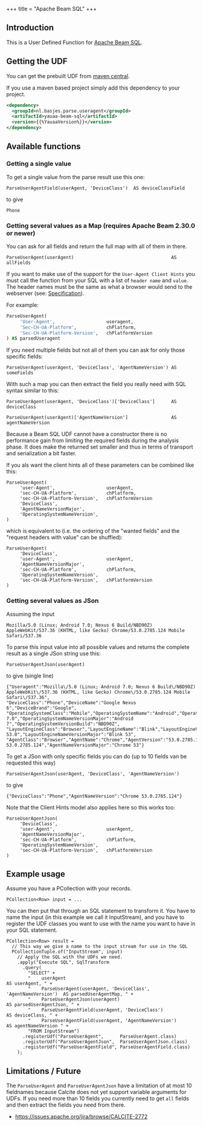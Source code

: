 +++
title = "Apache Beam SQL"
+++
## Introduction
This is a User Defined Function for [Apache Beam SQL](https://beam.apache.org).

## Getting the UDF
You can get the prebuilt UDF from [maven central](https://search.maven.org/artifact/nl.basjes.parse.useragent/yauaa-beam-sql/{{%YauaaVersion%}}/jar).

If you use a maven based project simply add this dependency to your project.

```xml
<dependency>
  <groupId>nl.basjes.parse.useragent</groupId>
  <artifactId>yauaa-beam-sql</artifactId>
  <version>{{%YauaaVersion%}}</version>
</dependency>
```

## Available functions

### Getting a single value

To get a single value from the parse result use this one:

    ParseUserAgentField(userAgent, 'DeviceClass')  AS deviceClassField

to give

    Phone

### Getting several values as a Map (requires Apache Beam 2.30.0 or newer)
You can ask for all fields and return the full map with all of them in there.

    ParseUserAgent(userAgent)                                    AS allFields

If you want to make use of the support for the `User-Agent Client Hints` you must call the function from your SQL with a list of `header name` and `value`. The header names must be the same as what a browser would send to the webserver (see: [Specification](https://wicg.github.io/ua-client-hints/#http-ua-hints)).

For example:
```sql
ParseUserAgent(
     'User-Agent',                   useragent,
     'Sec-CH-UA-Platform',           chPlatform,
     'Sec-CH-UA-Platform-Version',   chPlatformVersion
) AS parsedUseragent
```

If you need multiple fields but not all of them you can ask for only those specific fields:

    ParseUserAgent(userAgent, 'DeviceClass', 'AgentNameVersion') AS someFields

With such a map you can then extract the field you really need with SQL syntax similar to this:

    ParseUserAgent(userAgent, 'DeviceClass')['DeviceClass']      AS deviceClass

    ParseUserAgent(userAgent)['AgentNameVersion']                AS agentNameVersion

Because a Beam SQL UDF cannot have a constructor there is no performance gain from limiting the required fields during the analysis phase. It does make the returned set smaller and thus in terms of transport and serialization a bit faster.

If you als want the client hints all of these parameters can be combined like this:

    ParseUserAgent(
         'user-Agent',                   userAgent,
         'sec-CH-UA-Platform',           chPlatform,
         'sec-CH-UA-Platform-Version',   chPlatformVersion
         'DeviceClass',
         'AgentNameVersionMajor',
         'OperatingSystemNameVersion',
    )

which is equivalent to (i.e. the ordering of the "wanted fields" and the "request headers with value" can be shuffled):

    ParseUserAgent(
         'DeviceClass',
         'user-Agent',                   userAgent,
         'AgentNameVersionMajor',
         'sec-CH-UA-Platform',           chPlatform,
         'OperatingSystemNameVersion',
         'sec-CH-UA-Platform-Version',   chPlatformVersion
    )


### Getting several values as JSon

Assuming the input

    Mozilla/5.0 (Linux; Android 7.0; Nexus 6 Build/NBD90Z) AppleWebKit/537.36 (KHTML, like Gecko) Chrome/53.0.2785.124 Mobile Safari/537.36

To parse this input value into all possible values and returns the complete result as a single JSon string use this:

    ParseUserAgentJson(userAgent)

to give (single line)

    {"Useragent":"Mozilla\/5.0 (Linux; Android 7.0; Nexus 6 Build\/NBD90Z) AppleWebKit\/537.36 (KHTML, like Gecko) Chrome\/53.0.2785.124 Mobile Safari\/537.36",
    "DeviceClass":"Phone","DeviceName":"Google Nexus 6","DeviceBrand":"Google",
    "OperatingSystemClass":"Mobile","OperatingSystemName":"Android","OperatingSystemVersion":"7.0","OperatingSystemVersionMajor":"7","OperatingSystemNameVersion":"Android 7.0","OperatingSystemNameVersionMajor":"Android 7","OperatingSystemVersionBuild":"NBD90Z",
    "LayoutEngineClass":"Browser","LayoutEngineName":"Blink","LayoutEngineVersion":"53.0","LayoutEngineVersionMajor":"53","LayoutEngineNameVersion":"Blink 53.0","LayoutEngineNameVersionMajor":"Blink 53",
    "AgentClass":"Browser","AgentName":"Chrome","AgentVersion":"53.0.2785.124","AgentVersionMajor":"53","AgentNameVersion":"Chrome 53.0.2785.124","AgentNameVersionMajor":"Chrome 53"}

To get a JSon with only specific fields you can do (up to 10 fields van be requested this way)

    ParseUserAgentJson(userAgent, 'DeviceClass', 'AgentNameVersion')

to give

    {"DeviceClass":"Phone","AgentNameVersion":"Chrome 53.0.2785.124"}

Note that the Client Hints model also applies here so this works too:

    ParseUserAgentJson(
         'DeviceClass',
         'user-Agent',                   userAgent,
         'AgentNameVersionMajor',
         'sec-CH-UA-Platform',           chPlatform,
         'OperatingSystemNameVersion',
         'sec-CH-UA-Platform-Version',   chPlatformVersion
    )

## Example usage
Assume you have a PCollection with your records.

    PCollection<Row> input = ...

You can then put that through an SQL statement to transform it.
You have to name the input (in this example we call it InputStream),
and you have to register the UDF classes you want to use with the name you want to have in your SQL statement.

    PCollection<Row> result =
      // This way we give a name to the input stream for use in the SQL
      PCollectionTuple.of("InputStream", input)
        // Apply the SQL with the UDFs we need.
        .apply("Execute SQL", SqlTransform
          .query(
            "SELECT" +
            "    userAgent                                                     AS userAgent, " +
            "    ParseUserAgent(userAgent, 'DeviceClass', 'AgentNameVersion')  AS parsedUserAgentMap, " +
            "    ParseUserAgentJson(userAgent)                                 AS parsedUserAgentJson, " +
            "    ParseUserAgentField(userAgent, 'DeviceClass')                 AS deviceClass, " +
            "    ParseUserAgentField(userAgent, 'AgentNameVersion')            AS agentNameVersion " +
            "FROM InputStream")
          .registerUdf("ParseUserAgent",      ParseUserAgent.class)
          .registerUdf("ParseUserAgentJson",  ParseUserAgentJson.class)
          .registerUdf("ParseUserAgentField", ParseUserAgentField.class)
        );

## Limitations / Future
The `ParseUserAgent` and `ParseUserAgentJson` have a limitation of at most 10 fieldnames because Calcite does not yet support variable arguments for UDFs. If you need more than 10 fields you currently need to get `all` fields and then extract the fields you need from there.
- https://issues.apache.org/jira/browse/CALCITE-2772
